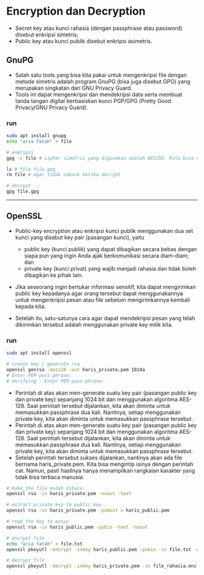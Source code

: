 # Encryption dan Decryption
- Secret key atau kunci rahasia (dengan passphrase atau password) disebut enkripsi simetris;
- Public key atau kunci publik disebut enkripsi asimetris.

## GnuPG
- Salah satu tools yang bisa kita pakai untuk mengenkripsi file dengan metode simetris adalah program GnuPG (bisa juga disebut GPG) yang merupakan singkatan dari GNU Privacy Guard.
- Tools ini dapat mengenkripsi dan mendekripsi data serta membuat tanda tangan digital berbasiskan kunci PGP/GPG (Pretty Good Privacy/GNU Privacy Guard).

### run
```bash
sudo apt install gnupg
echo "aria fatah" > file

# enkripsi
gpg -c file # cipher simetris yang digunakan adalah AES256. Kita bisa memilih lainnya menggunakan opsi --cipher-algo bila mau. 

ls # file file.gpg
rm file # agar tidak nabark ketika decrypt

# decrypt
gpg file.gpg
```

---
## OpenSSL
- Public-key encryption atau enkripsi kunci publik menggunakan dua set kunci yang disebut key pair (pasangan kunci), yaitu
  - public key (kunci publik) yang dapat dibagikan secara bebas dengan siapa pun yang ingin Anda ajak berkomunikasi secara diam-diam; dan
  - private key (kunci privat) yang wajib menjadi rahasia dan tidak boleh dibagikan ke pihak lain.

- Jika seseorang ingin bertukar informasi sensitif, kita dapat mengirimkan public key kepadanya agar orang tersebut dapat menggunakannya untuk mengenkripsi pesan atau file sebelum mengirimkannya kembali kepada kita.
- Setelah itu, satu-satunya cara agar dapat mendekripsi pesan yang telah dikirimkan tersebut adalah menggunakan private key milik kita.

### run
```bash
sudo apt install openssl

# create key / generate rsa
openssl genrsa -aes128 -out haris_private.pem 1024a
# Enter PEM pass phrase:
# Verifying - Enter PEM pass phrase:
```

- Perintah di atas akan men-generate suatu key pair (pasangan public key dan private key) sepanjang 1024 bit dan menggunakan algoritma AES-128. Saat perintah tersebut dijalankan, kita akan diminta untuk memasukkan passphrase dua kali. Nantinya, setiap menggunakan private key, kita akan diminta untuk memasukkan passphrase tersebut.
- Perintah di atas akan men-generate suatu key pair (pasangan public key dan private key) sepanjang 1024 bit dan menggunakan algoritma AES-128. Saat perintah tersebut dijalankan, kita akan diminta untuk memasukkan passphrase dua kali. Nantinya, setiap menggunakan private key, kita akan diminta untuk memasukkan passphrase tersebut.
- Setelah perintah tersebut sukses dijalankan, nantinya akan ada file bernama haris_private.pem. Kita bisa mengintip isinya dengan perintah cat. Namun, pasti hasilnya hanya menampilkan rangkaian karakter yang tidak bisa terbaca manusia.

```bash
# make the file mudah dibaca
openssl rsa -in haris_private.pem -noout -text

# extract private key to public key
openssl rsa -in haris_private.pem -pubout > haris_public.pem

# read the key to easyy
openssl rsa -in haris_public.pem -pubin -text -noout

# encrypt file
echo "aria fatah" > file.txt
openssl pkeyutl -encrypt -inkey haris_public.pem -pubin -in file.txt -out file_rahasia.enc

# decrypt file
openssl pkeyutl -decrypt -inkey haris_private.pem -in file_rahasia.enc > file_terbuka.txt
```
